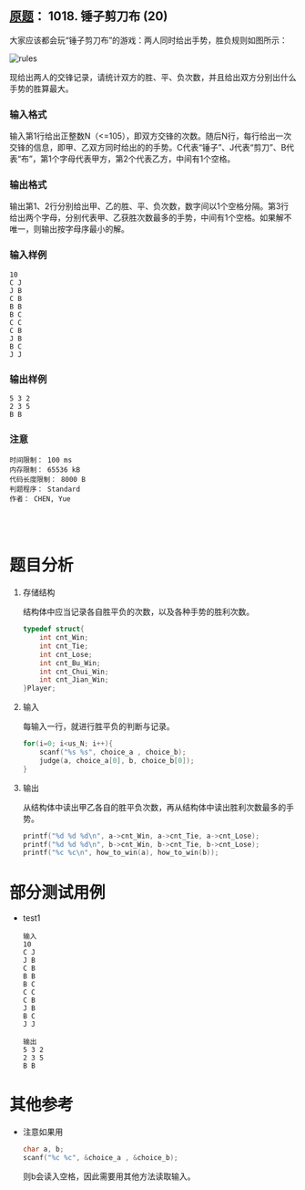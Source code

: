 ##	[原题](https://www.patest.cn/contests/pat-b-practise/1018)： 1018. 锤子剪刀布 (20)

大家应该都会玩“锤子剪刀布”的游戏：两人同时给出手势，胜负规则如图所示：

![rules](https://www.patest.cn/upload/7r_muvaqb4myb9.jpg)

现给出两人的交锋记录，请统计双方的胜、平、负次数，并且给出双方分别出什么手势的胜算最大。

###	输入格式

输入第1行给出正整数N（<=105），即双方交锋的次数。随后N行，每行给出一次交锋的信息，即甲、乙双方同时给出的的手势。C代表“锤子”、J代表“剪刀”、B代表“布”，第1个字母代表甲方，第2个代表乙方，中间有1个空格。

###	输出格式

输出第1、2行分别给出甲、乙的胜、平、负次数，数字间以1个空格分隔。第3行给出两个字母，分别代表甲、乙获胜次数最多的手势，中间有1个空格。如果解不唯一，则输出按字母序最小的解。

###	输入样例

	10
	C J
	J B
	C B
	B B
	B C
	C C
	C B
	J B
	B C
	J J

###	输出样例

	5 3 2
	2 3 5
	B B

###	注意

	时间限制： 100 ms
	内存限制： 65536 kB
	代码长度限制： 8000 B
	判题程序： Standard
	作者： CHEN, Yue

<br/><br/>

#	题目分析

1.	存储结构

	结构体中应当记录各自胜平负的次数，以及各种手势的胜利次数。

	```c
	typedef struct{
		int cnt_Win;
		int cnt_Tie;
		int cnt_Lose;
		int cnt_Bu_Win;
		int cnt_Chui_Win;
		int cnt_Jian_Win;
	}Player;
	```

2.	输入

	每输入一行，就进行胜平负的判断与记录。

	```c
	for(i=0; i<us_N; i++){
		scanf("%s %s", choice_a , choice_b);
		judge(a, choice_a[0], b, choice_b[0]);
	}
	```

2.	输出

	从结构体中读出甲乙各自的胜平负次数，再从结构体中读出胜利次数最多的手势。

	```c
	printf("%d %d %d\n", a->cnt_Win, a->cnt_Tie, a->cnt_Lose);
	printf("%d %d %d\n", b->cnt_Win, b->cnt_Tie, b->cnt_Lose);
	printf("%c %c\n", how_to_win(a), how_to_win(b));
	```

#	部分测试用例

*	test1

		输入
		10
		C J
		J B
		C B
		B B
		B C
		C C
		C B
		J B
		B C
		J J

		输出
		5 3 2
		2 3 5
		B B

#	其他参考

*	注意如果用

	```c
	char a, b;
	scanf("%c %c", &choice_a , &choice_b);
	```

	则b会读入空格，因此需要用其他方法读取输入。


